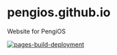 # pengios.github.io
Website for PengiOS

[![pages-build-deployment](https://github.com/PengiOS/pengios.github.io/actions/workflows/pages/pages-build-deployment/badge.svg)](https://github.com/PengiOS/pengios.github.io/actions/workflows/pages/pages-build-deployment)